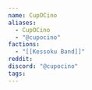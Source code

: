 ```yaml
---
name: CupOCino
aliases:
  - CupOCino
  - "@cupocino"
factions:
  - "[[Kessoku Band]]"
reddit: 
discord: "@cupocino"
tags:
---
```

